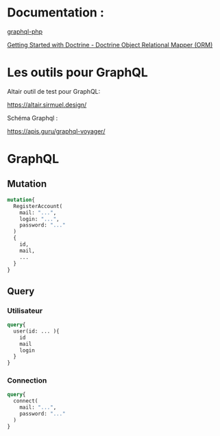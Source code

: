 # Documentation :

[graphql-php](https://webonyx.github.io/graphql-php/)

[Getting Started with Doctrine - Doctrine Object Relational Mapper (ORM)](https://www.doctrine-project.org/projects/doctrine-orm/en/2.8/tutorials/getting-started.html)

# Les outils pour GraphQL

Altair outil de test pour GraphQL:

https://altair.sirmuel.design/

Schéma Graphql :

https://apis.guru/graphql-voyager/

# GraphQL

## Mutation

```graphql
mutation{
  RegisterAccount(
    mail: "...",
    login: "...",
    password: "..."
  )
  {
    id,
    mail,
    ...
  }
}
```

## Query

### Utilisateur

```graphql
query{
  user(id: ... ){
    id
    mail
    login
  }
}
```

### Connection

```graphql
query{
  connect(
    mail: "...",
    password: "..."
  )
}
```